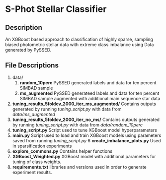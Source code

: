 # S-Phot Stellar Classifier #

## Description ##
An XGBoost based approach to classification of highly sparse, sampling biased photometric stellar data with extreme class imbalance using Data generated by PySSED.

## File Descriptions ##

1. data/
	1. **random\_10perc** PySSED generated labels and data for ten percent SIMBAD sample
	2. **ms\_augmented** PySSED generateed labels and data for ten percent SIMBAD sample augmented with additional main sequence star data
2. **tuning\_results\_5foldcv\_2000\_iter\_ms\_augmented/** Contains outputs generated by running _tuning_script.py_ with data from _data/ms_augmented_
3. **tuning\_results\_5foldcv\_2000\_iter\_no\_ms/** Contains outputs generated by running _tuning_script.py_ with data from _data/random_10perc_
4. **tuning\_script.py** Script used to tune XGBoost model hyperparameters
5. **main.py** Script used to load and train XGBoost models using parameters saved from running _tuning_script.py_
6  **create\_imbalance\_plots.py** Used in sparsification experiments
7. **explore\_commons.py** Contains helper functions
8. **XGBoost\_Weighted.py** XGBoost model with additional parameters for tuning of class weights.
9. **requirements.txt** libraries and versions used in order to generate experiment results.